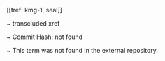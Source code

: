 [[tref: kmg-1, seal]]

~ <!-- This is a copy of the saved remote text. Remove it if you like. It is automatically (re)generated --><span class="transcluded-xref-term">transcluded xref</span>

~ Commit Hash: not found

~ This term was not found in the external repository.
